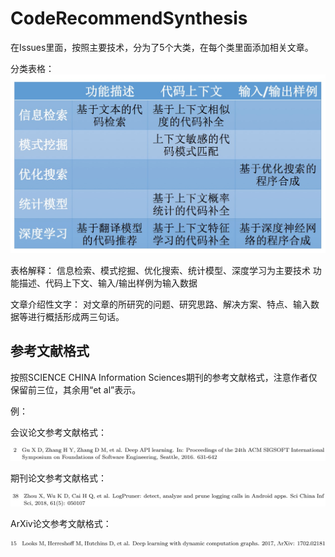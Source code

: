 # CodeRecommendSynthesis
在Issues里面，按照主要技术，分为了5个大类，在每个类里面添加相关文章。

分类表格：
![image](https://github.com/coderZMR/CodeRecommendSynthesis/blob/master/%E5%88%86%E7%B1%BB%E5%9B%BE%E7%89%87.jpg)

表格解释：
信息检索、模式挖掘、优化搜索、统计模型、深度学习为主要技术
功能描述、代码上下文、输入/输出样例为输入数据

文章介绍性文字：
对文章的所研究的问题、研究思路、解决方案、特点、输入数据等进行概括形成两三句话。
## 参考文献格式
按照SCIENCE CHINA Information Sciences期刊的参考文献格式，注意作者仅保留前三位，其余用“et al”表示。

例：

会议论文参考文献格式：

![image](https://github.com/coderZMR/CodeRecommendSynthesis/blob/master/%E4%BC%9A%E8%AE%AE%E8%AE%BA%E6%96%87%E5%8F%82%E8%80%83%E6%96%87%E7%8C%AE%E6%A0%BC%E5%BC%8F.JPG)

期刊论文参考文献格式：

![image](https://github.com/coderZMR/CodeRecommendSynthesis/blob/master/%E6%9C%9F%E5%88%8A%E8%AE%BA%E6%96%87%E5%8F%82%E8%80%83%E6%96%87%E7%8C%AE%E6%A0%BC%E5%BC%8F.JPG)

ArXiv论文参考文献格式：

![image](https://github.com/coderZMR/CodeRecommendSynthesis/blob/master/ArXiv%E8%AE%BA%E6%96%87%E5%8F%82%E8%80%83%E6%96%87%E7%8C%AE%E6%A0%BC%E5%BC%8F.JPG)
